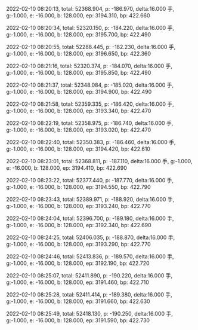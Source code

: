 2022-02-10 08:20:13, total: 52368.904, p: -186.970, delta:16.000 手, g:-1.000, e: -16.000, b: 128.000, ep: 3194.310, bp: 422.660

2022-02-10 08:20:34, total: 52320.150, p: -184.220, delta:16.000 手, g:-1.000, e: -16.000, b: 128.000, ep: 3195.700, bp: 422.490

2022-02-10 08:20:55, total: 52288.445, p: -182.230, delta:16.000 手, g:-1.000, e: -16.000, b: 128.000, ep: 3196.650, bp: 422.360

2022-02-10 08:21:16, total: 52320.374, p: -184.070, delta:16.000 手, g:-1.000, e: -16.000, b: 128.000, ep: 3195.850, bp: 422.490

2022-02-10 08:21:37, total: 52348.084, p: -185.020, delta:16.000 手, g:-1.000, e: -16.000, b: 128.000, ep: 3194.900, bp: 422.490

2022-02-10 08:21:58, total: 52359.335, p: -186.420, delta:16.000 手, g:-1.000, e: -16.000, b: 128.000, ep: 3193.340, bp: 422.470

2022-02-10 08:22:19, total: 52358.975, p: -186.740, delta:16.000 手, g:-1.000, e: -16.000, b: 128.000, ep: 3193.020, bp: 422.470

2022-02-10 08:22:40, total: 52350.383, p: -186.460, delta:16.000 手, g:-1.000, e: -16.000, b: 128.000, ep: 3194.420, bp: 422.610

2022-02-10 08:23:01, total: 52368.811, p: -187.110, delta:16.000 手, g:-1.000, e: -16.000, b: 128.000, ep: 3194.410, bp: 422.690

2022-02-10 08:23:22, total: 52377.440, p: -187.770, delta:16.000 手, g:-1.000, e: -16.000, b: 128.000, ep: 3194.550, bp: 422.790

2022-02-10 08:23:43, total: 52389.971, p: -188.920, delta:16.000 手, g:-1.000, e: -16.000, b: 128.000, ep: 3193.240, bp: 422.770

2022-02-10 08:24:04, total: 52396.700, p: -189.180, delta:16.000 手, g:-1.000, e: -16.000, b: 128.000, ep: 3192.340, bp: 422.690

2022-02-10 08:24:25, total: 52406.035, p: -188.870, delta:16.000 手, g:-1.000, e: -16.000, b: 128.000, ep: 3193.290, bp: 422.770

2022-02-10 08:24:46, total: 52413.836, p: -189.570, delta:16.000 手, g:-1.000, e: -16.000, b: 128.000, ep: 3192.190, bp: 422.720

2022-02-10 08:25:07, total: 52411.890, p: -190.220, delta:16.000 手, g:-1.000, e: -16.000, b: 128.000, ep: 3191.460, bp: 422.710

2022-02-10 08:25:28, total: 52411.414, p: -189.380, delta:16.000 手, g:-1.000, e: -16.000, b: 128.000, ep: 3191.660, bp: 422.630

2022-02-10 08:25:49, total: 52418.130, p: -190.250, delta:16.000 手, g:-1.000, e: -16.000, b: 128.000, ep: 3191.590, bp: 422.730